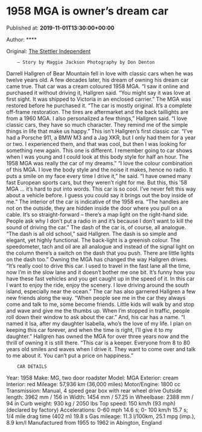 
# 1958 MGA is owner’s dream car

Published at: **2019-11-01T13:30:00+00:00**

Author: ****

Original: [The Stettler Independent](https://www.stettlerindependent.com/life/1958-mga-is-owners-dream-car/)


        – Story by Maggie Jackson Photography by Don Denton
      
Darrell Hallgren of Bear Mountain fell in love with classic cars when he was twelve years old. A few decades later, his dream of owning his dream car came true. That car was a cream coloured 1958 MGA.
“I saw it online and purchased it without driving it, Hallgren said. “You might say it was love at first sight. It was shipped to Victoria in an enclosed carrier.”
The MGA was restored before he purchased it. “The car is mostly original. It’s a complete off-frame restoration. The tires are aftermarket and the back taillights are from a 1960 MGA.
I also personalized a few things,” Hallgren said. “I love classic cars, they have so much character. They remind me of the simple things in life that make us happy.”
This isn’t Hallgren’s first classic car. “I’ve had a Porsche 911, a BMW M3 and a Jag XKR, but I only had them for a year or two. I experienced them, and that was cool, but then I was looking for something new again. This one is different. I remember going to car shows when I was young and I could look at this body style for half an hour. The 1958 MGA was really the car of my dreams.”
“I love the colour combination of this MGA. I love the body style and the noise it makes, hence no radio. It puts a smile on my face every time I drive it,” he said. “I have owned many fast European sports cars, but they weren’t right for me. But this, this ’58 MGA … it’s hard to put into words. This car is so cool. I’ve never felt this way about a vehicle before. I guess you could say it brings out the boy inside of me.”
The interior of the car is indicative of the 1958 era. “The handles are not on the outside, they are hidden inside the door where you pull on a cable. It’s so straight-forward – there’s a map light on the right-hand side. People ask why I don’t put a radio in and it’s because I don’t want to kill the sound of driving the car.”
The dash of the car is, of course, all analogue. “The dash is all old school,” said Hallgren. The dash is so simple and elegant, yet highly functional. The back-light is a greenish colour. The speedometer, tach and oil are all analogue and instead of the signal light on the column there’s a switch on the dash that you push. There are little lights on the dash too.”
Owning the MGA has changed the way Hallgren drives. “It’s really cool to drive this car. I used to travel in the fast lane all the time, now I’m in the slow lane and it doesn’t bother me one bit. It’s funny how you have these fast vehicles and you get caught up in the speed of it. In this car I want to enjoy the ride, enjoy the scenery. I love driving around the south island, especially near the ocean.”
The car has also garnered Hallgren a few new friends along the way. “When people see me in the car they always come and talk to me, some become friends. Little kids will walk by and stop and wave and give me the thumbs up. When I’m stopped in traffic, people roll down their window to ask about the car.”
And, his car has a name. “I named it Isa, after my daughter Isabella, who’s the love of my life. I plan on keeping this car forever, and when the time is right, I’ll give it to my daughter.”
Hallgren has owned the MGA for over three years now and the thrill of owning it is still there. “This car is a keeper. Everyone from 8 to 80 years old smiles and waves when I drive it. They want to come over and talk to me about it. You can’t put a price on happiness.”

        CAR DETAILS
      
Year: 1958
Make: MG, two door roadster
Model: MGA
Exterior: cream
Interior: red
Mileage: 57,936 km (36,000 miles)
Motor/Engine: 1800 cc
Transmission: Manual, 4 speed gear box with rear wheel drive
Outside length: 3962 mm / 156 in
Width: 1454 mm / 57.25 in
Wheelbase: 2388 mm / 94 in
Curb weight: 930 kg / 2050 lbs
Top speed: 150 km/h (93 mph)
(declared by factory)
Accelerations: 0-60 mph 14.6 s; 0- 100 km/h 15.7 s; 1/4 mile drag time (402 m) 19.8 s
Gas mileage: 11.3 l/100km, 25.1 mpg (imp.), 8.9 km/l
Manufactured from 1955 to 1962 in Abington, England
